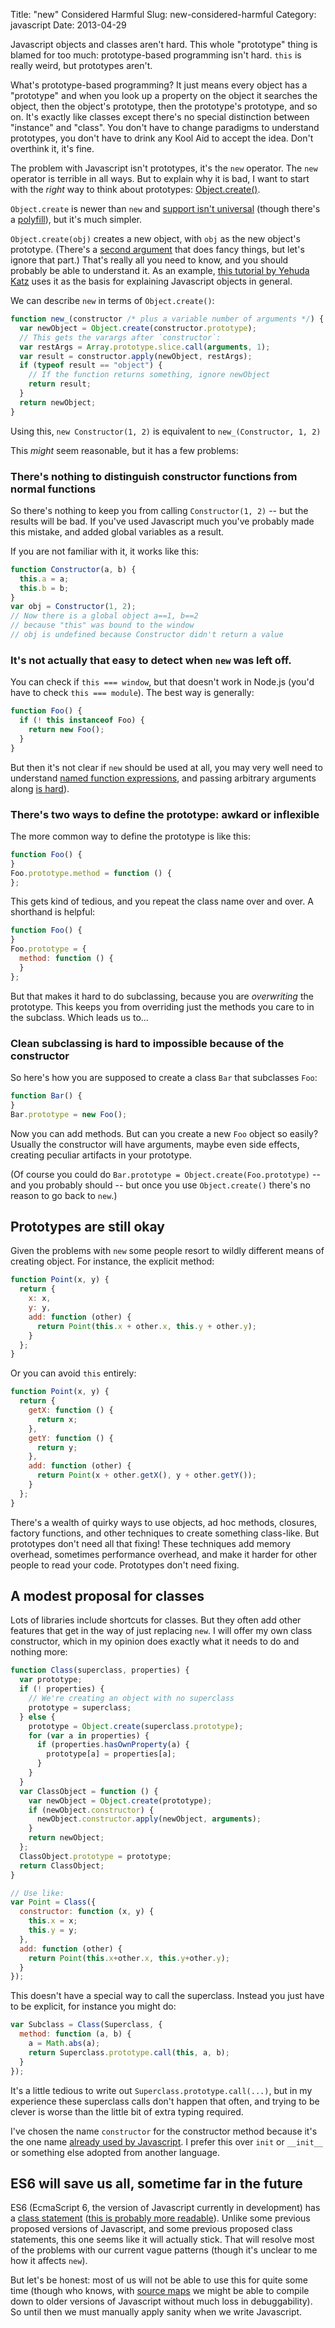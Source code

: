 Title: "new" Considered Harmful
Slug: new-considered-harmful
Category: javascript
Date: 2013-04-29

Javascript objects and classes aren't hard.  This whole "prototype" thing is blamed for too much: prototype-based programming isn't hard. `this` is really weird, but prototypes aren't.

What's prototype-based programming?  It just means every object has a "prototype" and when you look up a property on the object it searches the object, then the object's prototype, then the prototype's prototype, and so on.  It's exactly like classes except there's no special distinction between "instance" and "class".  You don't have to change paradigms to understand prototypes, you don't have to drink any Kool Aid to accept the idea.  Don't overthink it, it's fine.

The problem with Javascript isn't prototypes, it's the `new` operator. The `new` operator is terrible in all ways.  But to explain why it is bad, I want to start with the *right* way to think about prototypes: [Object.create()](https://developer.mozilla.org/en-US/docs/JavaScript/Reference/Global_Objects/Object/create).

`Object.create` is newer than `new` and [support isn't universal](http://kangax.github.io/es5-compat-table/#Object.create) (though there's a [polyfill](https://developer.mozilla.org/en-US/docs/JavaScript/Reference/Global_Objects/Object/create#Polyfill)), but it's much simpler.

`Object.create(obj)` creates a new object, with `obj` as the new object's prototype.  (There's a [second argument](https://developer.mozilla.org/en-US/docs/JavaScript/Reference/Global_Objects/Object/create#Using_<propertiesObject>_argument_with_Object.create) that does fancy things, but let's ignore that part.)  That's really all you need to know, and you should probably be able to understand it.  As an example, [this tutorial by Yehuda Katz](http://yehudakatz.com/2011/08/12/understanding-prototypes-in-javascript/) uses it as the basis for explaining Javascript objects in general.

We can describe `new` in terms of `Object.create()`:

```javascript
function new_(constructor /* plus a variable number of arguments */) {
  var newObject = Object.create(constructor.prototype);
  // This gets the varargs after `constructor`:
  var restArgs = Array.prototype.slice.call(arguments, 1);
  var result = constructor.apply(newObject, restArgs);
  if (typeof result == "object") {
    // If the function returns something, ignore newObject
    return result;
  }
  return newObject;
}
```

Using this, `new Constructor(1, 2)` is equivalent to `new_(Constructor, 1, 2)`

This *might* seem reasonable, but it has a few problems:

### There's nothing to distinguish constructor functions from normal functions

So there's nothing to keep you from calling `Constructor(1, 2)` -- but the results will be bad.  If you've used Javascript much you've probably made this mistake, and added global variables as a result.

If you are not familiar with it, it works like this:

```javascript
function Constructor(a, b) {
  this.a = a;
  this.b = b;
}
var obj = Constructor(1, 2);
// Now there is a global object a==1, b==2
// because "this" was bound to the window
// obj is undefined because Constructor didn't return a value
```

### It's not actually that easy to detect when `new` was left off.

You can check if `this === window`, but that doesn't work in Node.js (you'd have to check `this === module`).  The best way is generally:

```javascript
function Foo() {
  if (! this instanceof Foo) {
    return new Foo();
  }
}
```

But then it's not clear if `new` should be used at all, you may very well need to understand [named function expressions](http://kangax.github.io/nfe/), and passing arbitrary arguments along [is hard](http://ejohn.org/blog/simple-class-instantiation/)).

### There's two ways to define the prototype: awkard or inflexible

The more common way to define the prototype is like this:

```javascript
function Foo() {
}
Foo.prototype.method = function () {
};
```

This gets kind of tedious, and you repeat the class name over and over.  A shorthand is helpful:

```javascript
function Foo() {
}
Foo.prototype = {
  method: function () {
  }
};
```

But that makes it hard to do subclassing, because you are *overwriting* the prototype.  This keeps you from overriding just the methods you care to in the subclass.  Which leads us to...

### Clean subclassing is hard to impossible because of the constructor

So here's how you are supposed to create a class `Bar` that subclasses `Foo`:

```javascript
function Bar() {
}
Bar.prototype = new Foo();
```

Now you can add methods.  But can you create a new `Foo` object so easily?  Usually the constructor will have arguments, maybe even side effects, creating peculiar artifacts in your prototype.

(Of course you could do `Bar.prototype = Object.create(Foo.prototype)` -- and you probably should -- but once you use `Object.create()` there's no reason to go back to `new`.)

## Prototypes are still okay

Given the problems with `new` some people resort to wildly different means of creating object.  For instance, the explicit method:

```javascript
function Point(x, y) {
  return {
    x: x,
    y: y,
    add: function (other) {
      return Point(this.x + other.x, this.y + other.y);
    }
  };
}
```

Or you can avoid `this` entirely:

```javascript
function Point(x, y) {
  return {
    getX: function () {
      return x;
    },
    getY: function () {
      return y;
    },
    add: function (other) {
      return Point(x + other.getX(), y + other.getY());
    }
  };
}
```

There's a wealth of quirky ways to use objects, ad hoc methods, closures, factory functions, and other techniques to create something class-like.  But prototypes don't need all that fixing!  These techniques add memory overhead, sometimes performance overhead, and make it harder for other people to read your code.  Prototypes don't need fixing.

## A modest proposal for classes

Lots of libraries include shortcuts for classes.  But they often add other features that get in the way of just replacing `new`.  I will offer my own class constructor, which in my opinion does exactly what it needs to do and nothing more:

```javascript
function Class(superclass, properties) {
  var prototype;
  if (! properties) {
    // We're creating an object with no superclass
    prototype = superclass;
  } else {
    prototype = Object.create(superclass.prototype);
    for (var a in properties) {
      if (properties.hasOwnProperty(a) {
        prototype[a] = properties[a];
      }
    }
  }
  var ClassObject = function () {
    var newObject = Object.create(prototype);
    if (newObject.constructor) {
      newObject.constructor.apply(newObject, arguments);
    }
    return newObject;
  };
  ClassObject.prototype = prototype;
  return ClassObject;
}

// Use like:
var Point = Class({
  constructor: function (x, y) {
    this.x = x;
    this.y = y;
  },
  add: function (other) {
    return Point(this.x+other.x, this.y+other.y);
  }
});
```

This doesn't have a special way to call the superclass.  Instead you just have to be explicit, for instance you might do:

```javascript
var Subclass = Class(Superclass, {
  method: function (a, b) {
    a = Math.abs(a);
    return Superclass.prototype.call(this, a, b);
  }
});
```

It's a little tedious to write out `Superclass.prototype.call(...)`, but in my experience these superclass calls don't happen that often, and trying to be clever is worse than the little bit of extra typing required.

I've chosen the name `constructor` for the constructor method because it's the one name [already used by Javascript](https://developer.mozilla.org/en-US/docs/JavaScript/Reference/Global_Objects/Object/constructor). I prefer this over `init` or `__init__` or something else adopted from another language.

## ES6 will save us all, sometime far in the future

ES6 (EcmaScript 6, the version of Javascript currently in development) has a [class statement](http://people.mozilla.org/~jorendorff/es6-draft.html#sec-13.5) ([this is probably more readable](http://wiki.ecmascript.org/doku.php?id=strawman:maximally_minimal_classes)). Unlike some previous proposed versions of Javascript, and some previous proposed class statements, this one seems like it will actually stick.  That will resolve most of the problems with our current vague patterns (though it's unclear to me how it affects `new`).

But let's be honest: most of us will not be able to use this for quite some time (though who knows, with [source maps](http://www.html5rocks.com/en/tutorials/developertools/sourcemaps/) we might be able to compile down to older versions of Javascript without much loss in debuggability).  So until then we must manually apply sanity when we write Javascript.
